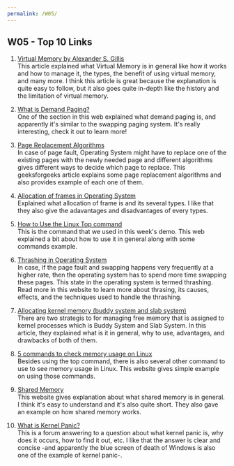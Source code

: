 ```yaml
---
permalink: /W05/
---
```


## W05 - Top 10 Links

1. [Virtual Memory by Alexander S. Gillis](https://searchstorage.techtarget.com/definition/virtual-memory) <br>
This article explained what Virtual Memory is in general like how it works and how to manage it, the types, the benefit of using virtual memory, and many more. I think this article is great because the explanation is quite easy to follow, but it also goes quite in-depth like the history and the limitation of virtual memory. <br>

2. [What is Demand Paging?](https://www.guru99.com/virtual-memory-in-operating-system.html) <br>
One of the section in this web explained what demand paging is, and apparently it's similar to the swapping paging system. It's really interesting, check it out to learn more! <br>

3. [Page Replacement Algorithms](https://www.geeksforgeeks.org/page-replacement-algorithms-in-operating-systems/) <br>
In case of page fault, Operating System might have to replace one of the existing pages with the newly needed page and different algorithms gives different ways to decide which page to replace. This geeksforgeeks article explains some page replacement algorithms and also provides example of each one of them. <br>

4. [Allocation of frames in Operating System](https://www.geeksforgeeks.org/operating-system-allocation-frames/) <br>
Explained what allocation of frame is and its several types. I like that they also give the adavantages and disadvantages of every types. <br>

5. [How to Use the Linux Top command](https://vitux.com/how-to-use-the-ubuntu-linux-top-command/) <br>
This is the command that we used in this week's demo. This web explained a bit about how to use it in general along with some commands example. <br>

6. [Thrashing in Operating System](https://www.studytonight.com/operating-system/thrashing-in-operating-system) <br>
In case, if the page fault and swapping happens very frequently at a higher rate, then the operating system has to spend more time swapping these pages. This state in the operating system is termed thrashing. Read more in this website to learn more about thrasing, its causes, effects, and the techniques used to handle the thrashing. <br>

7. [Allocating kernel memory (buddy system and slab system)](https://www.geeksforgeeks.org/operating-system-allocating-kernel-memory-buddy-system-slab-system/) <br>
There are two strategis to for managing free memory that is assigned to kernel processes which is Buddy System and Slab System. In this article, they explained what is it in general, why to use, advantages, and drawbacks of both of them. <br>

8. [5 commands to check memory usage on Linux](https://www.binarytides.com/linux-command-check-memory-usage/) <br>
Besides using the top command, there is also several other command to use to see memory usage in Linux. This website gives simple example on using those commands. <br>

9. [Shared Memory](https://www.techopedia.com/definition/13279/shared-memory) <br>
This website gives explanation about what shared memory is in general. I think it's easy to understand and it's also quite short. They also gave an example on how shared memory works. <br>

10. [What is Kernel Panic?](https://askubuntu.com/questions/35722/what-is-kernel-panic) <br>
This is a forum answering to a question about what kernel panic is, why does it occurs, how to find it out, etc. I like that the answer is clear and concise -and apparently the blue screen of death of Windows is also one of the example of kernel panic-. <br>
